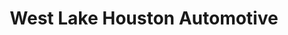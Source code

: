 ---
title: "West Lake Houston Automotive"
url: /kingwood/west-lake-houston-automotive/
shop: Autowerkstatt
---